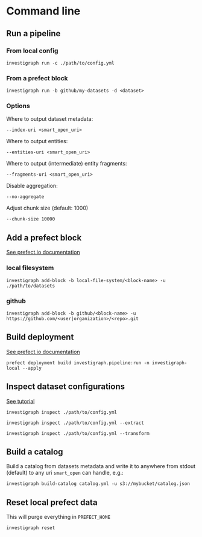 # Command line

## Run a pipeline

### From local config

    investigraph run -c ./path/to/config.yml

### From a prefect block

    investigraph run -b github/my-datasets -d <dataset>

### Options

Where to output dataset metadata:

    --index-uri <smart_open_uri>

Where to output entities:

    --entities-uri <smart_open_uri>

Where to output (intermediate) entity fragments:

    --fragments-uri <smart_open_uri>

Disable aggregation:

    --no-aggregate

Adjust chunk size (default: 1000)

    --chunk-size 10000

## Add a prefect block

[See prefect.io documentation](https://docs.prefect.io/latest/concepts/blocks/)

### local filesystem

    investigraph add-block -b local-file-system/<block-name> -u ./path/to/datasets

### github

    investigraph add-block -b github/<block-name> -u https://github.com/<user|organization>/<repo>.git

## Build deployment

[See prefect.io documentation](https://docs.prefect.io/latest/concepts/deployments/)

    prefect deployment build investigraph.pipeline:run -n investigraph-local --apply

## Inspect dataset configurations

[See tutorial](../../tutorial/)

    investigraph inspect ./path/to/config.yml

    investigraph inspect ./path/to/config.yml --extract

    investigraph inspect ./path/to/config.yml --transform

## Build a catalog

Build a catalog from datasets metadata and write it to anywhere from stdout (default) to any uri `smart_open` can handle, e.g.:

    investigraph build-catalog catalog.yml -u s3://mybucket/catalog.json

## Reset local prefect data

This will purge everything in `PREFECT_HOME`

    investigraph reset
